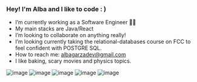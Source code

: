 ### Hey! I'm Alba and I like to code : )


- I’m currently working as a Software Engineer 👨‍💻
- My main stacks are Java/React 
- I’m looking to collaborate on anything really!
- I’m looking currently taking the relational-databases course on FCC 
to feel confident with POSTGRE SQL.
- How to reach me: albagarzadev@gmail.com
- I like baking, scary movies and physics topics.

![image](https://user-images.githubusercontent.com/98627735/224582235-4e53dd3b-2779-4e8f-8647-0d553d8ed38e.png) 
![image](https://user-images.githubusercontent.com/98627735/224583031-39d60db4-2489-4ea8-b3f9-a21feff4e8ed.png)
![image](https://user-images.githubusercontent.com/98627735/224582378-aa47aa9c-501a-4643-8664-b268e916bec9.png)
![image](https://user-images.githubusercontent.com/98627735/224582316-3be9a4a8-0871-4211-ba6f-d62e6c7cf580.png)
![image](https://user-images.githubusercontent.com/98627735/224582399-8e87ea70-7af3-4465-a007-89e499dece47.png)





